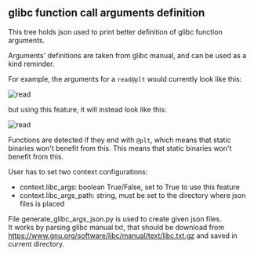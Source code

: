 ## glibc function call arguments definition ##

This tree holds json used to print better definition of glibc function arguments.

Arguments' definitions are taken from glibc manual, and can be used as a kind reminder.

For example, the arguments for a `read@plt` would currently look like this:  

![read](https://user-images.githubusercontent.com/1745802/98736103-aed90900-23a4-11eb-8c8d-f1ae41e772f8.png)

but using this feature, it will instead look like this:

![read](https://user-images.githubusercontent.com/1745802/98736838-a7662f80-23a5-11eb-89b4-7f732713d64b.png)

Functions are detected if they end with `@plt`, which means that static binaries won't benefit from this.
This means that static binaries won't benefit from this.

User has to set two context configurations:
* context.libc_args: boolean True/False, set to True to use this feature
* context.libc_args_path: string, must be set to the directory where json files is placed

File generate_glibc_args_json.py is used to create given json files.  
It works by parsing glibc manual txt, that should be download from https://www.gnu.org/software/libc/manual/text/libc.txt.gz and saved in current directory.
